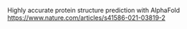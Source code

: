 Highly accurate protein structure prediction with AlphaFold
https://www.nature.com/articles/s41586-021-03819-2
